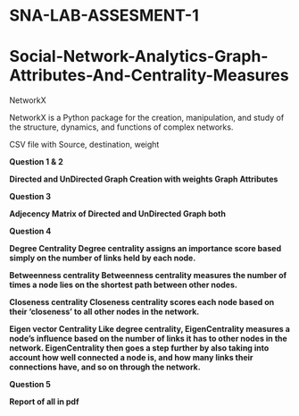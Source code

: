 # SNA-LAB-ASSESMENT-1
# Social-Network-Analytics-Graph-Attributes-And-Centrality-Measures

NetworkX

NetworkX is a Python package for the creation, manipulation, and study of the structure, dynamics, and functions of complex networks.



CSV file with Source, destination, weight



<b> Question 1 & 2

Directed and UnDirected Graph Creation with weights Graph Attributes



Question 3

Adjecency Matrix of Directed and UnDirected Graph both



Question 4

Degree Centrality
Degree centrality assigns an importance score based simply on the number of links held by each node.

Betweenness centrality
Betweenness centrality measures the number of times a node lies on the shortest path between other nodes.

Closeness centrality
Closeness centrality scores each node based on their ‘closeness’ to all other nodes in the network.

Eigen vector Centrality
Like degree centrality, EigenCentrality measures a node’s influence based on the number of links it has to other nodes in the network. EigenCentrality then goes a step further by also taking into account how well connected a node is, and how many links their connections have, and so on through the network.



Question 5

Report of all in pdf

